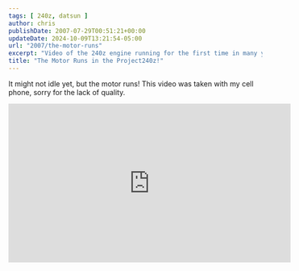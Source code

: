 ```yaml
---
tags: [ 240z, datsun ]
author: chris
publishDate: 2007-07-29T00:51:21+00:00
updateDate: 2024-10-09T13:21:54-05:00
url: "2007/the-motor-runs"
excerpt: "Video of the 240z engine running for the first time in many years. Video was taken by a cell phone, back in 2007, so quality lacks a bit."
title: "The Motor Runs in the Project240z!"
---
```


It might not idle yet, but the motor runs! This video was taken with my cell phone, sorry for the lack of quality.

<iframe width="560" height="315" src="https://www.youtube.com/embed/NaF68uvrYfI?si=0FvgywTD5we90SQU" title="YouTube video player" frameborder="0" allow="accelerometer; autoplay; clipboard-write; encrypted-media; gyroscope; picture-in-picture; web-share" referrerpolicy="strict-origin-when-cross-origin" allowfullscreen></iframe>
